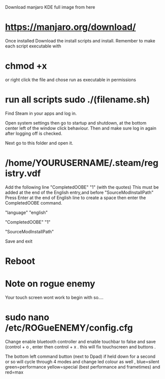 Download manjaro KDE full image from here 

# https://manjaro.org/download/

Once installed Download the install scripts and install. Remember to make each script executable with 
# chmod +x
or right click the file and chose run as executable in permissions 
# run all scripts sudo ./(filename.sh)

Find Steam in your apps and log in.

Open system settings then go to  startup and shutdown, at the bottom center left of the window click behaviour. Then and make sure log in again after logging off is checked. 

Next go to this folder and open it.

# /home/YOURUSERNAME/.steam/registry.vdf

Add the following line  "CompletedOOBE"  "1" (with the quotes) This must be added at the end of the English entry,and before "SourceModInstallPath"
Press Enter at the end of English line to create a space then enter the CompletedOOBE command. 

"language"		"english"

"CompletedOOBE"		"1"

"SourceModInstallPath"	

Save and exit 

# Reboot


# Note on rogue enemy
Your touch screen wont work to begin with so....

# sudo nano /etc/ROGueENEMY/config.cfg
 
 Change enable bluetooth controller and enable touchbar to false and save (control + o , enter then control + x . this will fix touchscreen and buttons .

 The bottom left command button (next to Dpad) if held down for a second or so will cycle through 4 modes and change led colour as well , blue=silent green=performance yellow=special (best performance and frametimes) and red=max




